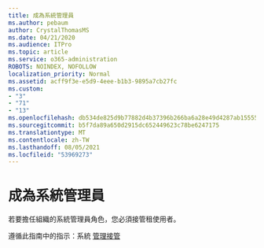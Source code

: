 ```yaml
---
title: 成為系統管理員
ms.author: pebaum
author: CrystalThomasMS
ms.date: 04/21/2020
ms.audience: ITPro
ms.topic: article
ms.service: o365-administration
ROBOTS: NOINDEX, NOFOLLOW
localization_priority: Normal
ms.assetid: acff9f3e-e5d9-4eee-b1b3-9895a7cb27fc
ms.custom:
- "3"
- "71"
- "13"
ms.openlocfilehash: db534de825d9b77882d4b37396b266ba6a28e49d4287ab1555500b4e54d8c10b
ms.sourcegitcommit: b5f7da89a650d2915dc652449623c78be6247175
ms.translationtype: MT
ms.contentlocale: zh-TW
ms.lasthandoff: 08/05/2021
ms.locfileid: "53969273"
---
```

# <a name="become-an-admin"></a>成為系統管理員

若要擔任組織的系統管理員角色，您必須接管租使用者。
  
遵循此指南中的指示：系統 [管理接管](https://docs.microsoft.com/azure/active-directory/users-groups-roles/domains-admin-takeover)